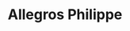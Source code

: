 ---
title: "Allegros Philippe"
url: /saint-christophe-du-bois/allegros-philippe/
shop: boulangerie
---